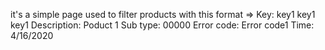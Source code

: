 it's a simple page used to filter products with this format => Key: key1 key1 key1 Description: Poduct 1 Sub type: 00000 Error code: Error code1 Time: 4/16/2020
